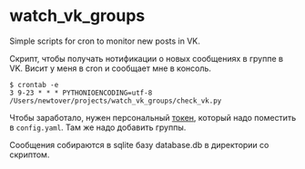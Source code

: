 # watch_vk_groups
Simple scripts for cron to monitor new posts in VK.

Скрипт, чтобы получать нотификации о новых сообщениях в группе в VK. Висит у меня в cron и сообщает мне в консоль.

```
$ crontab -e
3 9-23 * * * PYTHONIOENCODING=utf-8 /Users/newtover/projects/watch_vk_groups/check_vk.py
```

Чтобы заработало, нужен персональный [токен](https://vk.com/dev/access_token), который надо поместить в `config.yaml`. Там же надо добавить группы.

Сообщения собираются в sqlite базу database.db в директории со скриптом.

